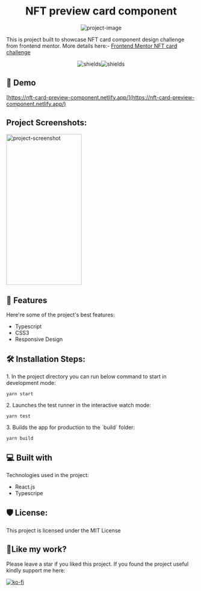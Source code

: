 <h1 align="center" id="title">NFT preview card component</h1>

<p align="center"><img src="https://res.cloudinary.com/dk22rcdch/image/upload/v1637499037/Blogimages/socialify-image_idxpoo.png" alt="project-image"></p>

<p id="description">This is project built to showcase NFT card component design challenge from frontend mentor. More details here:- <a href="https://www.frontendmentor.io/challenges/nft-preview-card-component-SbdUL_w0U">Frontend Mentor NFT card challenge</a></p>

<p align="center"><img src="https://img.shields.io/github/license/saurabhnative/nft-preview-card-component" alt="shields"><img src="https://img.shields.io/twitter/url?style=social&amp;url=https%3A%2F%2Fgithub.com%2Fsaurabhnative%2Fnft-preview-card-component" alt="shields"></p>

<h2>🚀 Demo</h2>

[https://nft-card-preview-component.netlify.app/](https://nft-card-preview-component.netlify.app/)

<h2>Project Screenshots:</h2>

<img src="https://res.cloudinary.com/dk22rcdch/image/upload/v1637499360/Blogimages/Screenshot_2021-11-21_at_6.25.52_PM_u9qalg.png" alt="project-screenshot" width="200" height="400/">

<h2>🧐 Features</h2>

Here're some of the project's best features:

- Typescript
- CSS3
- Responsive Design

<h2>🛠️ Installation Steps:</h2>

<p>1. In the project directory you can run below command to start in development mode:</p>

```
yarn start
```

<p>2. Launches the test runner in the interactive watch mode:</p>

```
yarn test
```

<p>3. Builds the app for production to the `build` folder:</p>

```
yarn build
```

<h2>💻 Built with</h2>

Technologies used in the project:

- React.js
- Typescripe

<h2>🛡️ License:</h2>

This project is licensed under the MIT License

<h2>💖Like my work?</h2>

Please leave a star if you liked this project. If you found the project useful kindly support me here:<p>[![ko-fi](https://ko-fi.com/img/githubbutton_sm.svg)](https://ko-fi.com/T6T24KNL5)</p>
